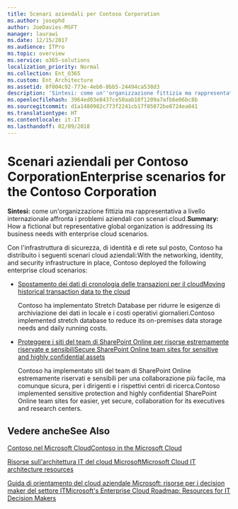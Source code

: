 ```yaml
---
title: Scenari aziendali per Contoso Corporation
ms.author: josephd
author: JoeDavies-MSFT
manager: laurawi
ms.date: 12/15/2017
ms.audience: ITPro
ms.topic: overview
ms.service: o365-solutions
localization_priority: Normal
ms.collection: Ent_O365
ms.custom: Ent_Architecture
ms.assetid: 8f004c92-773e-4eb0-8bb5-24494ca538d3
description: 'Sintesi: come un''organizzazione fittizia ma rappresentativa a livello internazionale affronta i problemi aziendali con scenari cloud.'
ms.openlocfilehash: 3964ed03e8437ce50aab10f1209a7afb6e06bc8b
ms.sourcegitcommit: d1a1480982c773f2241cb17f85072be8724ea841
ms.translationtype: HT
ms.contentlocale: it-IT
ms.lasthandoff: 02/09/2018
---
```

# <a name="enterprise-scenarios-for-the-contoso-corporation"></a><span data-ttu-id="9a76a-103">Scenari aziendali per Contoso Corporation</span><span class="sxs-lookup"><span data-stu-id="9a76a-103">Enterprise scenarios for the Contoso Corporation</span></span>

 <span data-ttu-id="9a76a-104">**Sintesi:** come un'organizzazione fittizia ma rappresentativa a livello internazionale affronta i problemi aziendali con scenari cloud.</span><span class="sxs-lookup"><span data-stu-id="9a76a-104">**Summary:** How a fictional but representative global organization is addressing its business needs with enterprise cloud scenarios.</span></span>
  
<span data-ttu-id="9a76a-105">Con l'infrastruttura di sicurezza, di identità e di rete sul posto, Contoso ha distribuito i seguenti scenari cloud aziendali:</span><span class="sxs-lookup"><span data-stu-id="9a76a-105">With the networking, identity, and security infrastructure in place, Contoso deployed the following enterprise cloud scenarios:</span></span>
  
- [<span data-ttu-id="9a76a-106">Spostamento dei dati di cronologia delle transazioni per il cloud</span><span class="sxs-lookup"><span data-stu-id="9a76a-106">Moving historical transaction data to the cloud</span></span>](moving-historical-transaction-data-to-the-cloud.md)
    
    <span data-ttu-id="9a76a-107">Contoso ha implementato Stretch Database per ridurre le esigenze di archiviazione dei dati in locale e i costi operativi giornalieri.</span><span class="sxs-lookup"><span data-stu-id="9a76a-107">Contoso implemented stretch database to reduce its on-premises data storage needs and daily running costs.</span></span>
    
- [<span data-ttu-id="9a76a-108">Proteggere i siti del team di SharePoint Online per risorse estremamente riservate e sensibili</span><span class="sxs-lookup"><span data-stu-id="9a76a-108">Secure SharePoint Online team sites for sensitive and highly confidential assets</span></span>](secure-sharepoint-online-team-sites-for-sensitive-and-highly-confidential-assets.md)
    
    <span data-ttu-id="9a76a-109">Contoso ha implementato siti del team di SharePoint Online estremamente riservati e sensibili per una collaborazione più facile, ma comunque sicura, per i dirigenti e i rispettivi centri di ricerca.</span><span class="sxs-lookup"><span data-stu-id="9a76a-109">Contoso implemented sensitive protection and highly confidential SharePoint Online team sites for easier, yet secure, collaboration for its executives and research centers.</span></span>
    
## <a name="see-also"></a><span data-ttu-id="9a76a-110">Vedere anche</span><span class="sxs-lookup"><span data-stu-id="9a76a-110">See Also</span></span>

[<span data-ttu-id="9a76a-111">Contoso nel Microsoft Cloud</span><span class="sxs-lookup"><span data-stu-id="9a76a-111">Contoso in the Microsoft Cloud</span></span>](contoso-in-the-microsoft-cloud.md)
  
[<span data-ttu-id="9a76a-112">Risorse sull'architettura IT del cloud Microsoft</span><span class="sxs-lookup"><span data-stu-id="9a76a-112">Microsoft Cloud IT architecture resources</span></span>](microsoft-cloud-it-architecture-resources.md)

[<span data-ttu-id="9a76a-113">Guida di orientamento del cloud aziendale Microsoft: risorse per i decision maker del settore IT</span><span class="sxs-lookup"><span data-stu-id="9a76a-113">Microsoft's Enterprise Cloud Roadmap: Resources for IT Decision Makers</span></span>](https://sway.com/FJ2xsyWtkJc2taRD)



